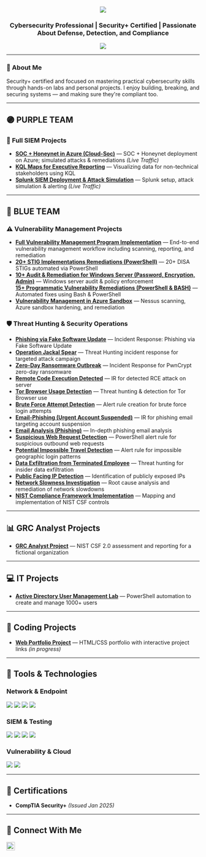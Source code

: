 <h1 align="center">
  <img src="https://readme-typing-svg.herokuapp.com/?font=Righteous&size=35&color=FFA500&center=true&vCenter=true&width=500&height=70&duration=3000&lines=Howdy!+%F0%9F%91%8B;+I'm+Shakiya+Cole!" />
</h1>

<h3 align="center">Cybersecurity Professional | Security+ Certified | Passionate About Defense, Detection, and Compliance</h3>

<div align="center">
  <a href="https://www.linkedin.com/in/shakiya-cole-58316624b" target="_blank">
    <img src="https://img.shields.io/badge/-LinkedIn-0072b1?&style=for-the-badge&logo=linkedin&logoColor=white" />
  </a>
</div>

---

### 🔎 About Me
Security+ certified and focused on mastering practical cybersecurity skills through hands-on labs and personal projects. I enjoy building, breaking, and securing systems — and making sure they're compliant too.

---

## 🟣 PURPLE TEAM
### 🎯 Full SIEM Projects
- **[SOC + Honeynet in Azure (Cloud-Soc)](https://github.com/Shakiyac/Cloud-Soc)** — SOC + Honeynet deployment on Azure; simulated attacks & remediations *(Live Traffic)*
- **[KQL Maps for Executive Reporting](https://github.com/Shakiyac/kql-maps-non-tech/tree/main/KQL-Map-Why-KQL-Maps-Are-Essential-for-CEOs-and-Non-Tech-People-main)** — Visualizing data for non-technical stakeholders using KQL
- **[Splunk SIEM Deployment & Attack Simulation](https://github.com/Shakiyac/Splunk-SIEM)** — Splunk setup, attack simulation & alerting *(Live Traffic)*

---

## 🔵 BLUE TEAM
### ⚠️ Vulnerability Management Projects
- **[Full Vulnerability Management Program Implementation](https://github.com/Shakiyac/vulnerability-management-program)** — End-to-end vulnerability management workflow including scanning, reporting, and remediation  
- **[20+ STIG Implementations Remediations (PowerShell)](https://github.com/Shakiyac/STIG-PowerShell)** — 20+ DISA STIGs automated via PowerShell  
- **[10+ Audit & Remediation for Windows Server (Password, Encryption, Admin)](https://github.com/Shakiyac/Audit-Remediation-Win-Server)** — Windows server audit & policy enforcement  
**[15+ Programmatic Vulnerability Remediations (PowerShell & BASH)](https://github.com/Shakiyac/Programmatic-Remediation)** — Automated fixes using Bash & PowerShell
- **[Vulnerability Management in Azure Sandbox](https://github.com/Shakiyac/Azure-Vulnerability)** — Nessus scanning, Azure sandbox hardening, and remediation  

### 🛡️ Threat Hunting & Security Operations
- **[Phishing via Fake Software Update](https://github.com/Shakiyac/Phishing-Software-Update)** — Incident Response: Phishing via Fake Software Update  
- **[Operation Jackal Spear](https://github.com/Shakiyac/Jackal-Spear)** — Threat Hunting incident response for targeted attack campaign  
- **[Zero-Day Ransomware Outbreak](https://github.com/Shakiyac/Zero-Day-Ransomware-PwnCrypt-Outbreak)** — Incident Response for PwnCrypt zero-day ransomware  
- **[Remote Code Execution Detected](https://github.com/Shakiyac/Remote-Code-Execution-Detection)** — IR for detected RCE attack on server  
- **[Tor Browser Usage Detection](https://github.com/Shakiyac/threat-hunting-scenario-tor)** — Threat hunting & detection for Tor Browser use  
- **[Brute Force Attempt Detection](https://github.com/Shakiyac/Brute-Force-Alert)** — Alert rule creation for brute force login attempts  
- **[Email-Phishing (Urgent Account Suspended)](https://github.com/Shakiyac/Incident-Response-Email-Phishing)** — IR for phishing email targeting account suspension  
- **[Email Analysis (Phishing)](https://github.com/Shakiyac/email-analysis-phishing)** — In-depth phishing email analysis  
- **[Suspicious Web Request Detection](https://github.com/Shakiyac/Suspicious-Web)** — PowerShell alert rule for suspicious outbound web requests  
- **[Potential Impossible Travel Detection](https://github.com/Shakiyac/Impossible-Travel)** — Alert rule for impossible geographic login patterns  
- **[Data Exfiltration from Terminated Employee](https://github.com/Shakiyac/Data-Exfiltration)** — Threat hunting for insider data exfiltration  
- **[Public Facing IP Detection](https://github.com/Shakiyac/Public-IP)** — Identification of publicly exposed IPs  
- **[Network Slowness Investigation](https://github.com/Shakiyac/Network-Slowness)** — Root cause analysis and remediation of network slowdowns  
- **[NIST Compliance Framework Implementation](https://github.com/Shakiyac/NIST-Compliance)** — Mapping and implementation of NIST CSF controls  

---

## 📊 GRC Analyst Projects
- **[GRC Analyst Project](https://github.com/Shakiyac/GRC-Analyst)** — NIST CSF 2.0 assessment and reporting for a fictional organization  

---

## 💻 IT Projects
- **[Active Directory User Management Lab](https://github.com/Shakiyac/Active-Directory-Lab)** — PowerShell automation to create and manage 1000+ users  

---

## 🤖 Coding Projects
- **[Web Portfolio Project](https://github.com/Shakiyac/Web-Portfolio)** — HTML/CSS portfolio with interactive project links *(in progress)*  

---

## 🧰 Tools & Technologies
### Network & Endpoint
<div>
  <img src="https://img.shields.io/badge/-Active%20Directory-0078D4?&style=for-the-badge&logo=windows&logoColor=white" />
  <img src="https://img.shields.io/badge/-Wireshark-1679A7?&style=for-the-badge&logo=wireshark&logoColor=white" />
  <img src="https://img.shields.io/badge/-Microsoft_Defender_for_Endpoint-00A4EF?&style=for-the-badge&logo=microsoft&logoColor=white" />
  <img src="https://img.shields.io/badge/-Kali_Linux-557C89?&style=for-the-badge&logo=kalilinux&logoColor=white" />
</div>

### SIEM & Testing
<div>
  <img src="https://img.shields.io/badge/-Splunk-000000?&style=for-the-badge&logo=splunk&logoColor=white" />
  <img src="https://img.shields.io/badge/-Microsoft_Sentinel-00A4EF?&style=for-the-badge&logo=microsoft&logoColor=white" />
  <img src="https://img.shields.io/badge/-PowerShell-2E6DBF?&style=for-the-badge&logo=powershell&logoColor=white" />
  <img src="https://img.shields.io/badge/-Bash-4EAA25?&style=for-the-badge&logo=gnu-bash&logoColor=white" />
</div>

### Vulnerability & Cloud
<div>
  <img src="https://img.shields.io/badge/-Tenable-3E4D88?&style=for-the-badge&logo=tenable&logoColor=white" />
  <img src="https://img.shields.io/badge/-Microsoft_Azure-0078D4?&style=for-the-badge&logo=microsoftazure&logoColor=white" />
</div>

---

## 📜 Certifications
- **CompTIA Security+** *(Issued Jan 2025)*  

---

## 🤝 Connect With Me
<a href="https://www.linkedin.com/in/shakiya-cole-58316624b" target="_blank">
  <img src="https://cdn.jsdelivr.net/npm/simple-icons@v3/icons/linkedin.svg" width="22px" alt="LinkedIn" />
</a>

